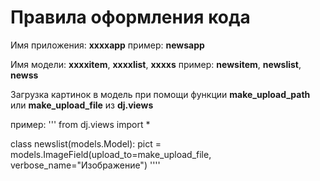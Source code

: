 # Правила оформления кода

Имя приложения: **xxxxapp**
пример: **newsapp**


Имя модели: **xxxxitem**, **xxxxlist**, **xxxxs**
пример: **newsitem**, **newslist**, **newss**




Загрузка картинок в модель при помощи функции **make_upload_path** или **make_upload_file** из **dj.views**

пример:
'''
from dj.views import *

class newslist(models.Model):
	pict = models.ImageField(upload_to=make_upload_file, verbose_name="Изображение")
''''
